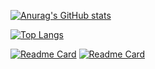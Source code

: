 [![Anurag's GitHub stats](https://github-readme-stats.vercel.app/api?username=yzyyz1387)](https://github.com/anuraghazra/github-readme-stats)

[![Top Langs](https://github-readme-stats.vercel.app/api/top-langs/?username=yzyyz1387&layout=compact)](https://github.com/anuraghazra/github-readme-stats)

[![Readme Card](https://github-readme-stats.vercel.app/api/pin/?username=yzyyz1387&repo=nonebot_plugin_itnews)](https://github.com/yzyyz1387/nonebot_plugin_itnews)
[![Readme Card](https://github-readme-stats.vercel.app/api/pin/?username=yzyyz1387&repo=nonebot_plugin_workscore)](https://github.com/yzyyz1387/nonebot_plugin_workscore)
